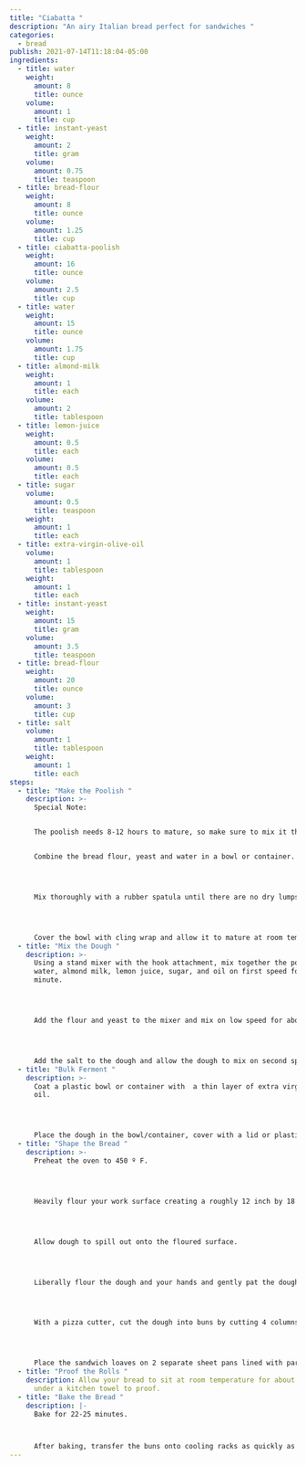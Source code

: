 ```yaml
---
title: "Ciabatta "
description: "An airy Italian bread perfect for sandwiches "
categories:
  - bread
publish: 2021-07-14T11:18:04-05:00
ingredients:
  - title: water
    weight:
      amount: 8
      title: ounce
    volume:
      amount: 1
      title: cup
  - title: instant-yeast
    weight:
      amount: 2
      title: gram
    volume:
      amount: 0.75
      title: teaspoon
  - title: bread-flour
    weight:
      amount: 8
      title: ounce
    volume:
      amount: 1.25
      title: cup
  - title: ciabatta-poolish
    weight:
      amount: 16
      title: ounce
    volume:
      amount: 2.5
      title: cup
  - title: water
    weight:
      amount: 15
      title: ounce
    volume:
      amount: 1.75
      title: cup
  - title: almond-milk
    weight:
      amount: 1
      title: each
    volume:
      amount: 2
      title: tablespoon
  - title: lemon-juice
    weight:
      amount: 0.5
      title: each
    volume:
      amount: 0.5
      title: each
  - title: sugar
    volume:
      amount: 0.5
      title: teaspoon
    weight:
      amount: 1
      title: each
  - title: extra-virgin-olive-oil
    volume:
      amount: 1
      title: tablespoon
    weight:
      amount: 1
      title: each
  - title: instant-yeast
    weight:
      amount: 15
      title: gram
    volume:
      amount: 3.5
      title: teaspoon
  - title: bread-flour
    weight:
      amount: 20
      title: ounce
    volume:
      amount: 3
      title: cup
  - title: salt
    volume:
      amount: 1
      title: tablespoon
    weight:
      amount: 1
      title: each
steps:
  - title: "Make the Poolish "
    description: >-
      Special Note:


      The poolish needs 8-12 hours to mature, so make sure to mix it the night before you want to make ciabatta.


      Combine the bread flour, yeast and water in a bowl or container.




      Mix thoroughly with a rubber spatula until there are no dry lumps of flour.




      Cover the bowl with cling wrap and allow it to mature at room temperature overnight (between 8 - 12 hours).
  - title: "Mix the Dough "
    description: >-
      Using a stand mixer with the hook attachment, mix together the poolish,
      water, almond milk, lemon juice, sugar, and oil on first speed for about 1
      minute.




      Add the flour and yeast to the mixer and mix on low speed for about 2 minutes; stopping the mixer after 1 minute to scrape the bowl and make sure all the dry ingredients are hydrated and incorporated into the dough.




      Add the salt to the dough and allow the dough to mix on second speed until a soft, loose, smooth dough forms (about 6-8 minutes).
  - title: "Bulk Ferment "
    description: >-
      Coat a plastic bowl or container with  a thin layer of extra virgin olive
      oil.




      Place the dough in the bowl/container, cover with a lid or plastic wrap and allow the dough to ferment at room temperature for 90 minutes, folding the dough over gently after the first 45 minutes. To turn the dough halfway through fermentation, wet your hand with room temperature water and fold the dough into thirds like you would fold a letter in on itself.
  - title: "Shape the Bread "
    description: >-
      Preheat the oven to 450 º F.




      Heavily flour your work surface creating a roughly 12 inch by 18 inch rectangle of flour.




      Allow dough to spill out onto the floured surface.




      Liberally flour the dough and your hands and gently pat the dough into a large rectangular shape. 




      With a pizza cutter, cut the dough into buns by cutting 4 columns and 3 rows.




      Place the sandwich loaves on 2 separate sheet pans lined with parchment and dusted with cornmeal.
  - title: "Proof the Rolls "
    description: Allow your bread to sit at room temperature for about 20 minutes,
      under a kitchen towel to proof.
  - title: "Bake the Bread "
    description: |-
      Bake for 22-25 minutes.



      After baking, transfer the buns onto cooling racks as quickly as possible.
---
```


